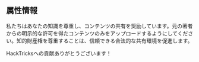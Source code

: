 ## 属性情報
私たちはあなたの知識を尊重し、コンテンツの共有を奨励しています。元の著者からの明示的な許可を得たコンテンツのみをアップロードするようにしてください。知的財産権を尊重することは、信頼できる合法的な共有環境を促進します。

HackTricksへの貢献ありがとうございます！
